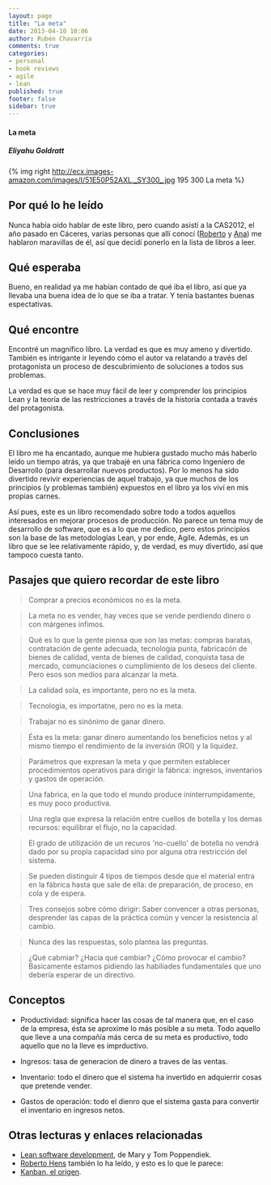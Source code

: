 ```yaml
---
layout: page
title: "La meta"
date: 2013-04-10 10:06
author: Rubén Chavarría
comments: true
categories: 
- personal
- book reviews
- agile
- lean
published: true
footer: false
sidebar: true
---
```


#### La meta

##### Eliyahu Goldratt

{% img right http://ecx.images-amazon.com/images/I/51E50P52AXL._SY300_.jpg 195 300 La meta %}

## Por qué lo he leído

Nunca había oído hablar de este libro, pero cuando asistí a la CAS2012, el año pasado en Cáceres,
varias personas que allí conocí ([Roberto](https://twitter.com/rferlei) y 
[Ana](https://twitter.com/anuskiaranda)) me hablaron maravillas de él, así que decidí
ponerlo en la lista de libros a leer.

<!-- more -->

## Qué esperaba

Bueno, en realidad ya me habían contado de qué iba el libro, así que ya llevaba una buena idea
de lo que se iba a tratar. Y tenía bastantes buenas espectativas.

## Qué encontre

Encontré un magnífico libro. La verdad es que es muy ameno y divertido. También es intrigante
ir leyendo cómo el autor va relatando a través del protagonista un proceso de descubrimiento de
soluciones a todos sus problemas. 

La verdad es que se hace muy fácil de leer y comprender los principios Lean y la teoría de las
restricciones a través de la historia contada a través del protagonista.

## Conclusiones

El libro me ha encantado, aunque me hubiera gustado mucho más haberlo leído un tiempo atrás, ya
que trabajé en una fábrica como Ingeniero de Desarrollo (para desarrollar nuevos productos). Por
lo menos ha sido divertido revivir experiencias de aquel trabajo, ya que muchos de los principios
(y problemas también) expuestos en el libro ya los viví en mis propias carnes. 

Así pues, este es un libro recomendado sobre todo a todos aquellos interesados en mejorar procesos
de producción. No parece un tema muy de desarrollo de software, que es a lo que me dedico, pero
estos principios son la base de las metodologías Lean, y por ende, Agile. Además, es un libro
que se lee relativamente rápido, y, de verdad, es muy divertido, así que tampoco cuesta tanto.

## Pasajes que quiero recordar de este libro

> Comprar a precios económicos no es la meta.

> La meta no es vender, hay veces que se vende perdiendo dinero o con márgenes ínfimos.

> Qué es lo que la gente piensa que son las metas: compras baratas, contratación de gente adecuada,
tecnología punta, fabricacón de bienes de calidad, venta de bienes de calidad,
conquista tasa de mercado, comunciaciones o cumplimiento de los deseos del cliente.
Pero esos son medios para alcanzar la meta.

> La calidad sola, es importante, pero no es la meta.

> Tecnologia, es importatne, pero no es la meta.

> Trabajar no es sinónimo de ganar dinero.

> Ésta es la meta: ganar dinero aumentando los beneficios netos y al mismo tiempo el rendimiento
de la inversión (ROI) y la liquidez.

> Parámetros que expresan la meta y que permiten establecer procedimientos operativos para 
dirigir la fábrica: ingresos, inventarios y gastos de operación.

> Una fabrica, en la que todo el mundo produce ininterrumpidamente, es muy poco productiva.

> Una regla que expresa la relación entre cuellos de botella y los demas recursos: equilibrar 
el flujo, no la capacidad.

> El grado de utilización de un recuros 'no-cuello' de botella no vendrá dado por su propia
capacidad sino por alguna otra restricción del sistema.

> Se pueden distinguir 4 tipos de tiempos desde que el material entra en la fábrica hasta 
que sale de ella: de preparación, de proceso, en cola y de espera.

> Tres consejos sobre cómo dirigir: Saber convencer a otras personas, desprender las capas 
de la práctica común y vencer la resistencia al cambio.

> Nunca des las respuestas, solo plantea las preguntas.

> ¿Qué cabmiar? ¿Hacia qué cambiar? ¿Cómo provocar el cambio? Basicamente estamos pidiendo
las habiliades fundamentales que uno debería esperar de un directivo.

## Conceptos

* Productividad: significa hacer las cosas de tal manera que, en el caso de la empresa, ésta 
se aproxime lo más posible a su meta. Todo aquello que lleve a una compañía más cerca de su meta
es productivo, todo aquello que no la lleve es imprductivo.

* Ingresos: tasa de generacion de dinero a traves de las ventas.

* Inventario: todo el dinero que el sistema ha invertido en adquierrir cosas que pretende vender.

* Gastos de operación: todo el dienro que el sistema gasta para convertir el inventario en ingresos netos.

## Otras lecturas y enlaces relacionadas

* [Lean software development](/blog/2012/10/10/lean-software-development/), de Mary y Tom Poppendiek.
* [Roberto Hens](https://plus.google.com/105077077543737057709) también lo ha leído, y esto es lo que le parece: 
* [Kanban, el origen](http://robertohens.blogspot.com.es/2013/04/Kanban-el-Origen-The-Goal.html).
